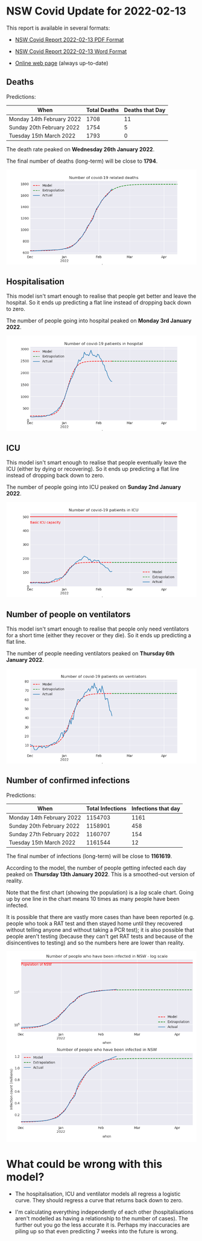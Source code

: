 # NSW Covid Update for 2022-02-13

This report is available in several formats:

- [NSW Covid Report 2022-02-13 PDF Format](https://github.com/solresol/yet-another-pandemic-prediction/raw/main/output/2022-02-13/nsw-covid-report-2022-02-13.pdf)

- [NSW Covid Report 2022-02-13 Word Format](https://github.com/solresol/yet-another-pandemic-prediction/raw/main/output/2022-02-13/nsw-covid-report-2022-02-13.docx)

- [Online web page](https://github.com/solresol/yet-another-pandemic-prediction/tree/main/output/README.md) (always up-to-date)

## Deaths

Predictions:

| When | Total Deaths | Deaths that Day |
| ---- | ------------ | --------------- |
| Monday 14th February 2022 | 1708 | 11 |
| Sunday 20th February 2022 | 1754 | 5 |
| Tuesday 15th March 2022 | 1793 | 0 |

The death rate peaked on **Wednesday 26th January 2022**.

The final number of deaths (long-term) will
be close to **1794**.

![](2022-02-13/deaths.png)



## Hospitalisation

This model isn't smart enough to realise that people get better and leave the hospital.
So it ends up predicting a flat line instead of dropping back down to zero.

The number of people going into hospital peaked on **Monday 3rd January 2022**.

![](2022-02-13/hospitalisation.png)

## ICU

This model isn't smart enough to realise that people eventually leave the ICU
(either by dying or recovering).
So it ends up predicting a flat line instead of dropping back down to zero.

The number of people going into ICU peaked on **Sunday 2nd January 2022**.

![](2022-02-13/icu.png)

## Number of people on ventilators

This model isn't smart enough to realise that people only need ventilators for
a short time (either they recover or they die). So it ends up predicting a flat line.

The number of people needing ventilators peaked on **Thursday 6th January 2022**.

![](2022-02-13/ventilators.png)

## Number of confirmed infections

Predictions:

| When | Total Infections | Infections that day |
| ---- | ------------ | --------------- |
| Monday 14th February 2022 | 1154703 | 1161 |
| Sunday 20th February 2022 | 1158901 | 458 |
| Sunday 27th February 2022 | 1160707 | 154 |
| Tuesday 15th March 2022 | 1161544 | 12 |

The final number of infections (long-term) will
be close to **1161619**.


According to the model, the number of people getting infected each day peaked on **Thursday 13th January 2022**. This is a smoothed-out version of reality.

Note that the first chart (showing the population) is a *log* scale chart. Going up by one line in the chart means 10 times as many people have been infected. 

It is possible that there are vastly more cases than have been
reported (e.g. people who took a RAT test and then stayed home until
they recovered without telling anyone and without taking a PCR test);
it is also possible that people aren't testing (because they can't get
RAT tests and because of the disincentives to testing) and so the
numbers here are lower than reality.


![](2022-02-13/infection.png)



# What could be wrong with this model?

- The hospitalisation, ICU and ventilator models all regress a logistic curve. They
should regress a curve that returns back down to zero.

- I'm calculating everything independently of each other (hospitalisations aren't modelled as having a relationship to the number of cases). The further out you go the less accurate it is. Perhaps my inaccuracies are piling up so that even predicting 7 weeks into the future is wrong.


